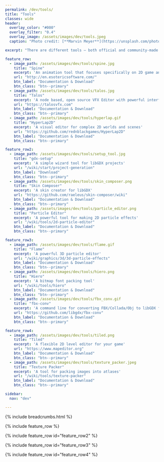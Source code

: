 ```yaml
---
permalink: /dev/tools/
title: "Tools"
classes: wide
header:
  overlay_color: "#000"
  overlay_filter: "0.4"
  overlay_image: /assets/images/dev/tools.jpeg
  caption: "Photo credit: [**Marvin Meyer**](https://unsplash.com/photos/SYTO3xs06fU)"

excerpt: "There are different tools – both official and community-made – that can help make the development process for libGDX much easier."

feature_row:
  - image_path: /assets/images/dev/tools/spine.jpg
    title: "Spine"
    excerpt: 'An animation tool that focuses specifically on 2D game animations'
    url: "http://en.esotericsoftware.com/"
    btn_label: "Documentation & Download"
    btn_class: "btn--primary"
  - image_path: /assets/images/dev/tools/talos.jpg
    title: "Talos"
    excerpt: 'A node based, open source VFX Editor with powerful interface'
    url: "https://talosvfx.com"
    btn_label: "Documentation & Download"
    btn_class: "btn--primary"
  - image_path: /assets/images/dev/tools/hyperlap.gif
    title: "HyperLap2D"
    excerpt: 'A visual editor for complex 2D worlds and scenes'
    url: "https://github.com/rednblackgames/HyperLap2D"
    btn_label: "Documentation & Download"
    btn_class: "btn--primary"

feature_row2:
  - image_path: /assets/images/dev/tools/setup_tool.jpg
    title: "gdx-setup"
    excerpt: 'A simple wizard tool for libGDX projects'
    url: "/wiki/start/project-generation"
    btn_label: "Download"
    btn_class: "btn--primary"
  - image_path: /assets/images/dev/tools/skin_composer.png
    title: "Skin Composer"
    excerpt: 'A skin creator for libGDX'
    url: "https://github.com/raeleus/skin-composer/wiki"
    btn_label: "Documentation & Download"
    btn_class: "btn--primary"
  - image_path: /assets/images/dev/tools/particle_editor.png
    title: "Particle Editor"
    excerpt: 'A powerful tool for making 2D particle effects'
    url: "/wiki/tools/2d-particle-editor"
    btn_label: "Documentation & Download"
    btn_class: "btn--primary"

feature_row3:
  - image_path: /assets/images/dev/tools/flame.gif
    title: "Flame"
    excerpt: 'A powerful 3D particle editor'
    url: "/wiki/graphics/3d/3d-particle-effects"
    btn_label: "Documentation & Download"
    btn_class: "btn--primary"
  - image_path: /assets/images/dev/tools/hiero.png
    title: "Hiero"
    excerpt: 'A bitmap font packing tool'
    url: "/wiki/tools/hiero"
    btn_label: "Documentation & Download"
    btn_class: "btn--primary"
  - image_path: /assets/images/dev/tools/fbx_conv.gif
    title: "fbx-conv"
    excerpt: 'A command line for converting FBX/Collada/Obj to libGDX friendly formats'
    url: "https://github.com/libgdx/fbx-conv"
    btn_label: "Documentation & Download"
    btn_class: "btn--primary"

feature_row4:
  - image_path: /assets/images/dev/tools/tiled.png
    title: "Tiled"
    excerpt: 'A flexible 2D level editor for your game'
    url: "https://www.mapeditor.org"
    btn_label: "Documentation & Download"
    btn_class: "btn--primary"
  - image_path: /assets/images/dev/tools/texture_packer.jpeg
    title: "Texture Packer"
    excerpt: 'A tool for packing images into atlases'
    url: "/wiki/tools/texture-packer"
    btn_label: "Documentation & Download"
    btn_class: "btn--primary"

sidebar:
  nav: "dev"

---
```


{% include breadcrumbs.html %}

{% include feature_row %}

{% include feature_row id="feature_row2" %}

{% include feature_row id="feature_row3" %}

{% include feature_row id="feature_row4" %}
